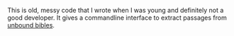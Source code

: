 This is old, messy code that I wrote when I was young and definitely not a good
developer. It gives a commandline interface to extract passages from
[unbound bibles](http://www.UnboundBible.org).

